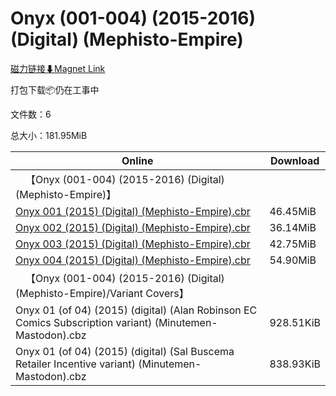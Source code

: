 # Onyx (001-004) (2015-2016) (Digital) (Mephisto-Empire)

[磁力链接⬇Magnet Link](magnet:?xt=urn:btih:2e70956e2926a319b1f521db86cf60012331bbf6&dn=Onyx%20%28001-004%29%20%282015-2016%29%20%28Digital%29%20%28Mephisto-Empire%29)

打包下载📦仍在工事中

文件数：6

总大小：181.95MiB

Online | Download
--- | ---
&emsp;【Onyx (001-004) (2015-2016) (Digital) (Mephisto-Empire)】 | 
[Onyx 001 (2015) (Digital) (Mephisto-Empire).cbr](https://github.com/alicewish/markdown/blob/master/comic/Onyx-001-2015-Digital-Mephisto-Empire-cbr.md) | 46.45MiB
[Onyx 002 (2015) (Digital) (Mephisto-Empire).cbr](https://github.com/alicewish/markdown/blob/master/comic/Onyx-002-2015-Digital-Mephisto-Empire-cbr.md) | 36.14MiB
[Onyx 003 (2015) (Digital) (Mephisto-Empire).cbr](https://github.com/alicewish/markdown/blob/master/comic/Onyx-003-2015-Digital-Mephisto-Empire-cbr.md) | 42.75MiB
[Onyx 004 (2015) (Digital) (Mephisto-Empire).cbr](https://github.com/alicewish/markdown/blob/master/comic/Onyx-004-2015-Digital-Mephisto-Empire-cbr.md) | 54.90MiB
&emsp;【Onyx (001-004) (2015-2016) (Digital) (Mephisto-Empire)/Variant Covers】 | 
Onyx 01 (of 04) (2015) (digital) (Alan Robinson EC Comics Subscription variant) (Minutemen-Mastodon).cbz | 928.51KiB
Onyx 01 (of 04) (2015) (digital) (Sal Buscema Retailer Incentive variant) (Minutemen-Mastodon).cbz | 838.93KiB